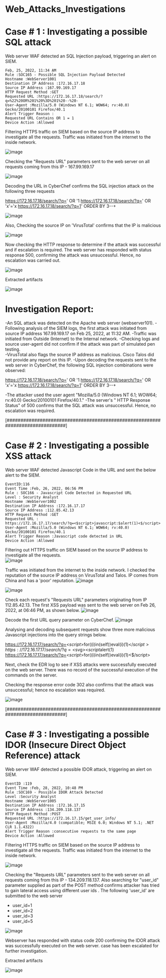 # Web_Attacks_Investigations

# Case # 1 : Investigating a possible  SQL attack

Web server WAF detected an SQL Injection payload, triggering an alert on SIEM.
	
	Feb, 25, 2022, 11:34 AM
	Rule :SOC165 - Possible SQL Injection Payload Detected
	Hostname :WebServer1001
	Destination IP Address :172.16.17.18
	Source IP Address :167.99.169.17
	HTTP Request Method :GET
	Requested URL :https://172.16.17.18/search/?q=%22%20OR%201%20%3D%201%20--%20-
	User-Agent :Mozilla/5.0 (Windows NT 6.1; WOW64; rv:40.0) Gecko/20100101 Firefox/40.1
	Alert Trigger Reason :
	Requested URL Contains OR 1 = 1
	Device Action :Allowed
	
 
Filtering HTTPS traffic on SIEM based on the source IP address to investigate all the requests.  Traffic was initiated from the internet to the inside network.
	
![image](https://github.com/user-attachments/assets/c94d27ca-2de5-4e5b-bd21-fd1798c5dca9)


 
 Checking the "Requests URL" parameters  sent to the web server on all requests coming from this IP - 167.99.169.17

![image](https://github.com/user-attachments/assets/36b5b831-c6e0-4055-9cfa-2d8a30d9a9c9)


Decoding the URL in CyberChef confirms the SQL injection attack on the following three requests
	
https://172.16.17.18/search/?q=' OR '1
https://172.16.17.18/search/?q=' OR 'x'='x
https://172.16.17.18/search/?q=1' ORDER BY 3--+

![image](https://github.com/user-attachments/assets/fc1042dd-6ce6-492b-8d87-f8cf8b26fe82)
	
	
 

 Also, Checking the source IP on 'VirusTotal' confirms that the IP is malicious 
	
![image](https://github.com/user-attachments/assets/c8d1bdee-7d52-4b82-bc18-aab4b3457582)
	



 Now checking the HTTP response to determine if the attack was successful and if escalation is required. The web server has responded with status response 500, confirming the attack was unsuccessful. Hence, no escalation was carried out. 
	
![image](https://github.com/user-attachments/assets/b9a3fa39-55ec-4970-bc1b-0d690a5c50e5)




Extracted artifacts


![image](https://github.com/user-attachments/assets/831faf9d-0727-49e2-b26b-928294673e0f)




# Investigation Report:

-An SQL attack was detected on the Apache web server (webserver101). 
-Following analysis of the SIEM logs, the first attack was initiated from source IP address 167.99.169.17 on Feb 25, 2022, at 11:32 AM. 
-Traffic was initiated from Outside (Internet) to the  Internal network.
-Checking logs and source user-agent did not confirm if the attack was part of simulated pen testing.  
-VirusTotal also flags the source IP address as malicious.  Cisco Talos did not provide any report on this IP.
-Upon decoding the requests sent to the web server in CyberChef, the following SQL injection combinations were observed:
	
https://172.16.17.18/search/?q=' OR '1
https://172.16.17.18/search/?q=' OR 'x'='x
https://172.16.17.18/search/?q=1' ORDER BY 3--+

-The attacker used the user agent "Mozilla/5.0 (Windows NT 6.1; WOW64; rv:40.0) Gecko/20100101 Firefox/40.1."
-The server's " HTTP Response Status" of 500 confirms that the SQL attack was unsuccessful. Hence, no escalation was required. 

[##############################################################################]


# Case # 2 : Investigating a possible XSS attack

Web server WAF detected  Javascript Code in the URL and sent the below alert to the SIEM.


	EventID:116
	Event Time :Feb, 26, 2022, 06:56 PM
	Rule : SOC166 - Javascript Code Detected in Requested URL
	Level : Security Analyst
	Hostname :WebServer1002
	Destination IP Address :172.16.17.17
	Source IP Address :112.85.42.13
	HTTP Request Method :GET
	Requested URL :
	https://172.16.17.17/search/?q=<$script>javascript:$alert(1)<$/script>
	User-Agent :Mozilla/5.0 (Windows NT 6.1; WOW64; rv:40.0) Gecko/20100101 Firefox/40.1
	Alert Trigger Reason :Javascript code detected in URL
	Device Action :Allowed


Filtering out HTTPS traffic on SIEM based on the source IP address to investigate all the requests.  
![image](https://github.com/user-attachments/assets/5242bad6-935e-4c66-8b40-1dab031238c6)


Traffic was initiated from the internet to the inside network. I checked the reputation of the source IP address on VirusTotal and Talos. IP comes from China and has a 'poor' reputation.
![image](https://github.com/user-attachments/assets/e65f3ef2-40df-4681-9829-6c675cba23e5)

![image](https://github.com/user-attachments/assets/326b44b2-a852-4173-ab51-555c3d51aa17)


Check each request's "Requests URL" parameters originating from IP 112.85.42.13. The first XSS payload was sent to the web server on Feb 26, 2022, at 06:46 PM, as shown below. 
![image](https://github.com/user-attachments/assets/a80f2318-b747-4840-8507-996915ecd6ba)

Decode the first URL query parameter on CyberChef.
![image](https://github.com/user-attachments/assets/fc944784-7008-4605-9519-83c840295a31)

Analysing and decoding subsequent requests show three more malicious Javascript injections into the query strings below. 
	
https://172.16.17.17/search/?q=<$script>$for((i)in(self))eval(i)(1)<$/script>
https://172.16.17.17/search/?q=<$svg><$script%20?>$alert(1)
https://172.16.17.17/search/?q=<$script>$for((i)in(self))eval(i)(1)<$/script>

Next, check the EDR log to see if XSS attacks were successfully executed on the web server.  There was no record of the successful execution of the commands on the server.

Checking the response error code 302 also confirms that the attack was unsuccessful; hence no escalation was required.

![image](https://github.com/user-attachments/assets/6d552400-289a-471b-a867-a7caef97f9c9)


[##############################################################################]

# Case # 3 : Investigating a possible  IDOR (Insecure Direct Object Reference) attack

Web server WAF detected a possible IDOR attack, triggering an alert on SIEM.

	EventID :119
	Event Time :Feb, 28, 2022, 10:48 PM
	Rule :SOC169 - Possible IDOR Attack Detected
	Level :Security Analyst
	Hostname :WebServer1005
	Destination IP Address :172.16.17.15
	Source IP Address :134.209.118.137
	HTTP Request Method :POST
	Requested URL :https://172.16.17.15/get_user_info/
	User-Agent :Mozilla/4.0 (compatible; MSIE 6.0; Windows NT 5.1; .NET CLR 1.1.4322)
	Alert Trigger Reason :consecutive requests to the same page
	Device Action :Allowed

Filtering HTTPS traffic on SIEM based on the source IP address to investigate all the requests.  Traffic was initiated from the internet to the inside network.

![image](https://github.com/user-attachments/assets/ad162cbd-34a0-46ed-ba14-d4452307b0f5)

Checking the "Requests URL" parameters  sent to the web server on all requests coming from this IP - 134.209.118.137. 
Also searching for "user_id" parameter supplied as part of the POST method confirms attacker has tried to gain lateral access using different user ids . The following 'user_id' are submitted to the web server 

- user_id=1
- user_id=2
- user_id=3
- user_id=5
  
![image](https://github.com/user-attachments/assets/887ec2d2-4d19-4ed2-86c5-78ebec039366)

Webserver has responded with status code 200 confirming the IDOR attack was successfully executed on the web server. case has been escalated for further investigation.  

Extracted artifacts

![image](https://github.com/user-attachments/assets/06d4322c-b566-470a-b1e4-96575177eb4d)




